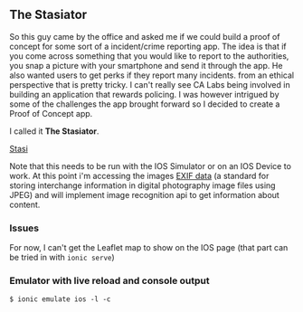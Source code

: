 ## The Stasiator

So this guy came by the office and asked me if we could build a proof of concept for some sort of a incident/crime reporting app. The idea is that if you come across something that you would like to report to the authorities, you snap a picture with your smartphone and send it through the app. He also wanted users to get perks if they report many incidents. from an ethical perspective that is pretty tricky. I can't really see CA Labs being involved in building an application that rewards policing. I was however intrigued by some of the challenges the app brought forward so I decided to create a Proof of Concept app. 

I called it **The Stasiator**.

[Stasi](https://en.wikipedia.org/wiki/Stasi)


Note that this needs to be run with the IOS Simulator or on an IOS Device to work.
At this point i'm accessing the images [EXIF data](https://en.wikipedia.org/wiki/Exif) (a standard for storing interchange information in digital photography image files using JPEG) and will implement image recognition api to get information about content. 

### Issues
For now, I can't get the Leaflet map to show on the IOS page (that part can be tried in with `ionic serve`)


### Emulator with live reload and console output

```
$ ionic emulate ios -l -c
```
